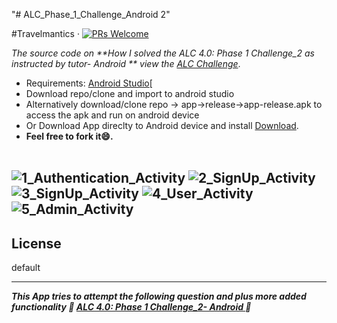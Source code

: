 "# ALC_Phase_1_Challenge_Android 2" 

#Travelmantics &middot; [![PRs Welcome](https://img.shields.io/badge/PRs-welcome-brightgreen.svg)](https://github.com/msal4/royal_news/compare?expand=1)

*The source code on **How I solved the ALC 4.0: Phase 1 Challenge_2 as instructed by tutor- Android
** view the [ALC Challenge](https://docs.google.com/document/d/1GsTwCCmG9krpzt0LsSpk6rHzGFfmTxrqLhDWO6veQ2A/preview)*.

* Requirements: [Android Studio](https://developer.android.com/studio/)[<br />
* Download repo/clone and import to android studio<br />
* Alternatively  download/clone repo -> app->release->app-release.apk to access the apk and run on android device
* Or Download App direclty to Android device and install [Download](https://drive.google.com/open?id=1fiY_CoAjGQDk_Ay4_-hGafEmesiLSpPR).
* **Feel free to fork it😄.**<br /><br />

![1_Authentication_Activity](https://user-images.githubusercontent.com/37632283/62490449-365ac400-b7c1-11e9-840c-18fa3bb7c390.jpeg)
![2_SignUp_Activity](https://user-images.githubusercontent.com/37632283/62490456-38bd1e00-b7c1-11e9-93f0-687b158e82f6.jpeg)
![3_SignUp_Activity](https://user-images.githubusercontent.com/37632283/62490459-3a86e180-b7c1-11e9-9fb8-8b037cd33d67.jpeg)
![4_User_Activity](https://user-images.githubusercontent.com/37632283/62490461-3bb80e80-b7c1-11e9-9225-ea8961b1232e.jpeg)
![5_Admin_Activity](https://user-images.githubusercontent.com/37632283/62490469-3e1a6880-b7c1-11e9-9a30-b93c818a2231.jpeg)
---


## License
default

---

***This App tries to attempt the following question and plus more added functionality 💙 [ALC 4.0: Phase 1 Challenge_2- Android
](https://docs.google.com/document/d/1GsTwCCmG9krpzt0LsSpk6rHzGFfmTxrqLhDWO6veQ2A/preview) 💙***

